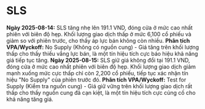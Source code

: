 # SLS

**Ngày 2025-08-14:** SLS tăng nhẹ lên 191.1 VND, đóng cửa ở mức cao nhất phiên với biên độ hẹp. Khối lượng giao dịch thấp ở mức 6,100 cổ phiếu và giảm so với phiên trước, cho thấy áp lực bán không còn nhiều. **Phân tích VPA/Wyckoff:** No Supply (Không có nguồn cung) - Giá tăng trên khối lượng thấp cho thấy thiếu vắng lực bán, là một tín hiệu tích cực báo hiệu khả năng giá tiếp tục tăng.
**Ngày 2025-08-15:** SLS giữ giá không đổi tại 191.1 VND, đóng cửa ở mức cao nhất phiên với biên độ hẹp. Khối lượng giao dịch giảm mạnh xuống mức cực thấp chỉ còn 2,200 cổ phiếu, tiếp tục xác nhận tín hiệu "No Supply" của phiên trước đó. **Phân tích VPA/Wyckoff:** Test for Supply (Kiểm tra nguồn cung) - Giá giữ vững trên khối lượng giao dịch rất thấp cho thấy nguồn cung đã cạn kiệt, là một tín hiệu tích cực củng cố cho khả năng tăng giá.
